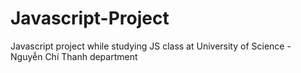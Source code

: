 # Javascript-Project
Javascript project while studying JS class at University of Science - Nguyễn Chí Thanh department
